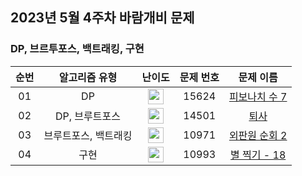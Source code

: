 ## 2023년 5월 4주차 바람개비 문제

### DP, 브르투포스, 백트래킹, 구현

| 순번 | 알고리즘 유형 | 난이도 | 문제 번호 | 문제 이름 |
| :-----: | :-----: | :-----: | :-----: | :-----: |
| 01 | DP | <img height="25px" width="25px" src="https://static.solved.ac/tier_small/7.svg"/> | 15624 | [피보나치 수 7](https://www.acmicpc.net/problem/15624) |
| 02 | DP, 브루트포스 | <img height="25px" width="25px" src="https://static.solved.ac/tier_small/8.svg"/> | 14501 | [퇴사](https://www.acmicpc.net/problem/14501) |
| 03 | 브루트포스, 백트래킹 | <img height="25px" width="25px" src="https://static.solved.ac/tier_small/9.svg"/> | 10971 | [외판원 순회 2](https://www.acmicpc.net/problem/10971) |
| 04 | 구현 | <img height="25px" width="25px" src="https://static.solved.ac/tier_small/12.svg"/> | 10993 | [별 찍기 - 18](https://www.acmicpc.net/problem/10993) |